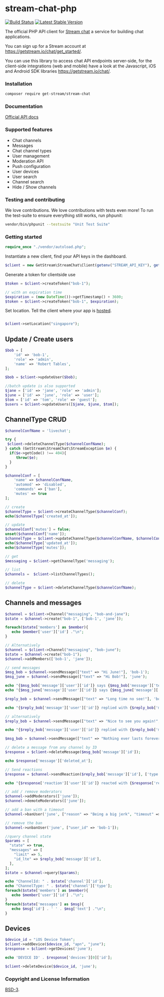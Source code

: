 # stream-chat-php

[![Build Status](https://travis-ci.com/GetStream/stream-chat-php.svg?branch=master)](https://travis-ci.com/GetStream/stream-chat-php) [![Latest Stable Version](https://poser.pugx.org/get-stream/stream-chat/v/stable)](https://packagist.org/packages/get-stream/stream-chat)

The official PHP API client for [Stream chat](https://getstream.io/chat/) a service for building chat applications.

You can sign up for a Stream account at https://getstream.io/chat/get_started/.

You can use this library to access chat API endpoints server-side, for
the client-side integrations (web and mobile) have a look at the
Javascript, iOS and Android SDK libraries https://getstream.io/chat/.

### Installation

```bash
composer require get-stream/stream-chat
```

### Documentation

[Official API docs](https://getstream.io/chat/docs/)

### Supported features

- Chat channels
- Messages
- Chat channel types
- User management
- Moderation API
- Push configuration
- User devices
- User search
- Channel search
- Hide / Show channels

### Testing and contributing

We love contributions. We love contributions with tests even more! To
run the test-suite to ensure everything still works, run phpunit:

```bash
vendor/bin/phpunit --testsuite "Unit Test Suite"
```

### Getting started

```php
require_once "./vendor/autoload.php";
```

Instantiate a new client, find your API keys in the dashboard.

```php
$client = new GetStream\StreamChat\Client(getenv("STREAM_API_KEY"), getenv("STREAM_API_SECRET"));
```

Generate a token for clientside use

```php
$token = $client->createToken("bob-1");

// with an expiration time
$expiration = (new DateTime())->getTimestamp() + 3600;
$token = $client->createToken("bob-1", $expiration);
```

Set location. Tell the client where your app is [hosted](https://getstream.io/chat/docs/multi_region/?language=php&q=locations).

```php

$client->setLocation("singapore");

```

## Update / Create users

```php
$bob = [
    'id' => 'bob-1',
    'role' => 'admin',
    'name' => 'Robert Tables',
];

$bob = $client->updateUser($bob);

//batch update is also supported
$jane = ['id' => 'jane', 'role' => 'admin'];
$june = ['id' => 'june', 'role' => 'user'];
$tom = ['id' => 'tom', 'role' => 'guest'];
$users = $client->updateUsers([$jane, $june, $tom]);
```

## ChannelType CRUD

```php
$channelConfName = 'livechat';

try {
 $client->deleteChannelType($channelConfName);
} catch (GetStream\StreamChat\StreamException $e) {
  if($e->getCode() !== 404){
     throw($e);
  }
}

$channelConf = [
    'name' => $channelConfName,
    'automod' => 'disabled',
    'commands' => ['ban'],
    'mutes' => true
];

// create
$channelType = $client->createChannelType($channelConf);
echo($channelType['created_at']);

// update
$channelConf['mutes'] = false;
unset($channelConf['name']);
$channelType = $client->updateChannelType($channelConfName, $channelConf);
echo($channelType['updated_at']);
echo($channelType['mutes']);

// get
$messaging = $client->getChannelType('messaging');

// list
$channels =  $client->listChannelTypes();

// delete
$channelType = $client->deleteChannelType($channelConfName);

```

## Channels and messages

```php
$channel = $client->Channel("messaging", "bob-and-jane");
$state = $channel->create("bob-1", ['bob-1', 'jane']);

foreach($state['members'] as $member){
   echo $member['user']['id'] ."\n";
}

// Alternatively
$channel = $client->Channel("messaging", "bob-june");
$state = $channel->create("bob-1");
$channel->addMembers(['bob-1', 'jane']);

// send messages
$msg_bob = $channel->sendMessage(["text" => "Hi June!"], 'bob-1');
$msg_june = $channel->sendMessage(["text" => "Hi Bob!"], 'june');

echo "{$msg_bob['message']['user']['id']} says {$msg_bob['message']['text']} at {$msg_bob['message']['created_at']}\n";
echo "{$msg_june['message']['user']['id']} says {$msg_june['message']['text']} at {$msg_june['message']['created_at']}\n";

$reply_bob = $channel->sendMessage(["text" => "Long time no see!"], 'bob-1', $msg_june['message']['id']);

echo "{$reply_bob['message']['user']['id']} replied with {$reply_bob['message']['text']} to {$reply_bob['message']['parent_id']}\n";

// alternatively
$reply_bob = $channel->sendMessage(["text" => "Nice to see you again!", "parent_id" => $msg_june['message']['id']], 'bob-1');

echo "{$reply_bob['message']['user']['id']} replied with {$reply_bob['message']['text']} to {$reply_bob['message']['parent_id']}\n";

$msg_bob = $channel->sendMessage(["text" => "Nothing ever lasts forever"], 'bob-1');

// delete a message from any channel by ID
$response = $client->deleteMessage($msg_bob['message']['id']);

echo $response['message']['deleted_at'];

// Send reactions
$response = $channel->sendReaction($reply_bob['message']['id'], ['type' => 'like'], 'june');

echo "{$response['reaction']['user']['id']} reacted with {$response['reaction']['type']} to {$response['message']['id']}\n";

// add / remove moderators
$channel->addModerators(['june']);
$channel->demoteModerators(['june']);

// add a ban with a timeout
$channel->banUser('june', ["reason" => "Being a big jerk", "timeout" => 5, "user_id" => 'bob-1']);

// remove the ban
$channel->unbanUser('june', ["user_id" => 'bob-1']);

//query channel state
$params = [
  "state" => true,
  "messages" => [
    "limit" => 5,
    "id_lte" => $reply_bob['message']['id'],
  ],
];
$state = $channel->query($params);

echo "ChannelId: " . $state['channel']['id'];
echo "ChannelType: " . $state['channel']['type'];
foreach($state['members'] as $member){
   echo $member['user']['id'] ."\n";
}
foreach($state['messages'] as $msg){
   echo $msg['id'] . ' ' . $msg['text'] ."\n";
}

```

## Devices

```php
$device_id = "iOS Device Token";
$client->addDevice($device_id, "apn", "june");
$response = $client->getDevices('june');

echo 'DEVICE ID' . $response['devices'][0]['id'];

$client->deleteDevice($device_id, 'june');
```

### Copyright and License Information

[BSD-3](https://github.com/GetStream/stream-chat-php/blob/master/LICENSE).
